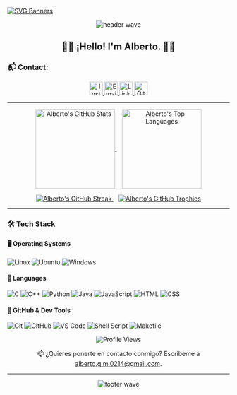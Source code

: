 [![SVG Banners](https://svg-banners.vercel.app/api?type=luminance&text1=Albergm%20💿&width=1000&height=400)](https://github.com/albergm02)

<p align="center">
  <img src="https://capsule-render.vercel.app/api?type=waving&height=150&color=646c73"
    alt="header wave"
  />
</p>

<h2 align="center" color ="646c73">
  👋🏻​ ¡Hello! I'm Alberto. 👦🏻​
</h2>

### 📬 Contact:

<p align="center">
  <a href="https://www.instagram.com/beeto.gm">
    <img height="30" src="https://img.shields.io/badge/Instagram-%23E4405F.svg?style=for-the-badge&logo=instagram&logoColor=white" alt="Instagram"/>
  </a>
  
  <a href="mailto:alberto.g.m.0214@gmail.com">
    <img height="30" src="https://img.shields.io/badge/Email-%23D14836.svg?style=for-the-badge&logo=gmail&logoColor=white" alt="Email"/>
  </a>
  
  <a href="https://www.linkedin.com/in/alberto-garc%C3%ADa-mart%C3%ADn-916871341/">
    <img height="30" src="https://img.shields.io/badge/LinkedIn-%230077B5.svg?style=for-the-badge&logo=linkedin&logoColor=white" alt="LinkedIn" />
  </a>
  
  <a href="https://github.com/albergm02">
    <img height="30" src="https://img.shields.io/badge/GitHub-%23121011.svg?style=for-the-badge&logo=github&logoColor=white" alt="GitHub" />
  </a>
  
</p>

---


<p align="center">
  <!-- Card: GitHub Stats -->
  <a href="https://github.com/albergm02/github-readme-stats">
    <img
      align="center"
      height="180"
      src="https://github-readme-stats.vercel.app/api?username=albergm02&show_icons=true&theme=transparent&hide_border=true&title_color=7209b7&icon_color=7209b7"
      alt="Alberto's GitHub Stats"
    />
  </a>
  &nbsp;&nbsp;

  <a href="https://github.com/albergm02/github-readme-stats">
    <img
      align="center"
      height="180"
      src="https://github-readme-stats.vercel.app/api/top-langs/?username=albergm02&layout=compact&langs_count=8&theme=transparent&hide_border=true&title_color=7209b7"
      alt="Alberto's Top Languages"
    />
  </a>
</p>

<p align="center">

  <a href="https://github.com/albergm02/github-readme-streak-stats">
    <img src="https://github-readme-streak-stats.herokuapp.com/?user=albergm02&theme=dark&hide_border=true&date_format=M%20j%5B%2C%20Y%5D&ring=7209b7&fire=DD2727" alt="Alberto's GitHub Streak" />
  </a>
  &nbsp;&nbsp;

  <a href="https://github.com/ryo-ma/github-profile-trophy">
    <img src="https://github-profile-trophy.vercel.app/?username=albergm02&theme=onedark&no-bg=true&margin-w=15" alt="Alberto's GitHub Trophies"/>
  </a>
</p>

---


<!-- #########################################
   SECTION: Habilidades (Skills) / Lenguajes y herramientas
######################################### -->


<p align="center">
  
  ### 🛠️ Tech Stack
  
  #### 🖥️ Operating Systems
  ![Linux](https://img.shields.io/badge/Linux-FCC624?style=for-the-badge&logo=linux&logoColor=black)
  ![Ubuntu](https://img.shields.io/badge/Ubuntu-E95420?style=for-the-badge&logo=ubuntu&logoColor=white)
  ![Windows](https://img.shields.io/badge/Windows-0078D6?style=for-the-badge&logo=windows&logoColor=white)
  
  #### 💬 Languages
  ![C](https://img.shields.io/badge/C-A8B9CC?style=for-the-badge&logo=c&logoColor=black)
  ![C++](https://img.shields.io/badge/C++-00599C?style=for-the-badge&logo=cplusplus&logoColor=white)
  ![Python](https://img.shields.io/badge/Python-3776AB?style=for-the-badge&logo=python&logoColor=white)
  ![Java](https://img.shields.io/badge/Java-ED8B00?style=for-the-badge&logo=java&logoColor=white)
  ![JavaScript](https://img.shields.io/badge/JavaScript-F7DF1E?style=for-the-badge&logo=javascript&logoColor=black)
  ![HTML](https://img.shields.io/badge/HTML5-E34F26?style=for-the-badge&logo=html5&logoColor=white)
  ![CSS](https://img.shields.io/badge/CSS3-1572B6?style=for-the-badge&logo=css3&logoColor=white)
  
  #### 🧰 GitHub & Dev Tools
  ![Git](https://img.shields.io/badge/Git-F05032?style=for-the-badge&logo=git&logoColor=white)
  ![GitHub](https://img.shields.io/badge/GitHub-181717?style=for-the-badge&logo=github&logoColor=white)
  ![VS Code](https://img.shields.io/badge/VS%20Code-007ACC?style=for-the-badge&logo=visual-studio-code&logoColor=white)
  ![Shell Script](https://img.shields.io/badge/Shell_Script-121011?style=for-the-badge&logo=gnu-bash&logoColor=white)
  ![Makefile](https://img.shields.io/badge/Makefile-000000?style=for-the-badge&logo=gnu&logoColor=white)
  
</p>

<p align="center">
  <!-- Visitas al perfil -->
  <img
    src="https://visitor-badge.laobi.icu/badge?page_id=albergm02.albergm02"
    alt="Profile Views"
  />
</p>

<p align="center">
  📫 ¿Quieres ponerte en contacto conmigo? Escríbeme a
  <a href="mailto:alberto.g.m.0214@gmail.com">alberto.g.m.0214@gmail.com</a>.
</p>

---

<!-- #########################################
   Footer Banner
######################################### -->

<p align="center">
  <img
    src="https://capsule-render.vercel.app/api?type=waving&color=0:7209b7,100:4361ee&height=150&section=footer&fontColor=646c73"
    alt="footer wave"
  />
</p>
